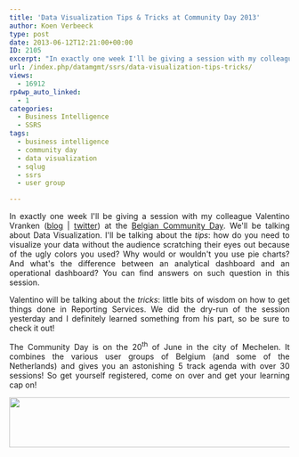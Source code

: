 ```yaml
---
title: 'Data Visualization Tips & Tricks at Community Day 2013'
author: Koen Verbeeck
type: post
date: 2013-06-12T12:21:00+00:00
ID: 2105
excerpt: "In exactly one week I'll be giving a session with my colleague Valentino Vranken (blog | twitter) at the Belgian Community Day. We'll be talking about Data Visualization. I'll be talking about the tips: how do you need to visualize your data without the&hellip;"
url: /index.php/datamgmt/ssrs/data-visualization-tips-tricks/
views:
  - 16912
rp4wp_auto_linked:
  - 1
categories:
  - Business Intelligence
  - SSRS
tags:
  - business intelligence
  - community day
  - data visualization
  - sqlug
  - ssrs
  - user group

---
```

<p style="text-align: justify;">
  In exactly one week I'll be giving a session with my colleague Valentino Vranken (<a href="http://blog.hoegaerden.be/">blog</a> | <a href="https://twitter.com/ValentinoV42">twitter</a>) at the <a href="http://www.communityday.be/">Belgian Community Day</a>. We'll be talking about Data Visualization. I'll be talking about the <em>tips</em>: how do you need to visualize your data without the audience scratching their eyes out because of the ugly colors you used? Why would or wouldn't you use pie charts? And what's the difference between an analytical dashboard and an operational dashboard? You can find answers on such question in this session.
</p>

<p style="text-align: justify;">
  Valentino will be talking about the <em>tricks</em>: little bits of wisdom on how to get things done in Reporting Services. We did the dry-run of the session yesterday and I definitely learned something from his part, so be sure to check it out!
</p>

<p style="text-align: justify;">
  The Community Day is on the 20<sup>th</sup> of June in the city of Mechelen. It combines the various user groups of Belgium (and some of the Netherlands) and gives you an astonishing 5 track agenda with over 30 sessions! So get yourself registered, come on over and get your learning cap on!
</p>

<p style="text-align: justify;">
  <a href="http://www.communityday.be/"><img src="https://lessthandot.z19.web.core.windows.net/wp-content/uploads/users/koenverbeeck/ComDayBe2013/long.png?mtime=1370952579" alt="" width="600" height="90" /></a>
</p>